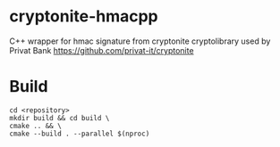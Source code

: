 # cryptonite-hmacpp

C++ wrapper for hmac signature from cryptonite cryptolibrary used by Privat Bank https://github.com/privat-it/cryptonite 

# Build
```
cd <repository>
mkdir build && cd build \
cmake .. && \
cmake --build . --parallel $(nproc)
```
